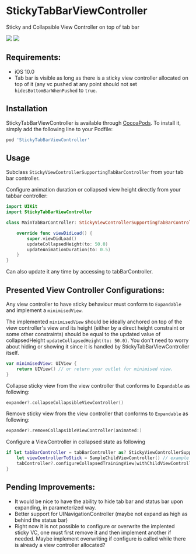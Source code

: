 # StickyTabBarViewController
Sticky and Collapsible View Controller on top of tab bar

![](https://media.giphy.com/media/W519AMUoGGIDx8eHBE/giphy.gif)
![](https://media.giphy.com/media/eNvbHbouudojLUu1dZ/giphy.gif)

## Requirements:
- iOS 10.0
- Tab bar is visible as long as there is a sticky view controller allocated on top of it (any vc pushed at any point should not set ```hidesBottomBarWhenPushed``` to ```true```.

## Installation

StickyTabBarViewController is available through [CocoaPods](http://cocoapods.org). To install
it, simply add the following line to your Podfile:

```ruby
pod 'StickyTabBarViewController'
```

## Usage

Subclass ```StickyViewControllerSupportingTabBarController``` from your tab bar controller.

Configure animation duration or collapsed view height directly from your tabbar controller:

```swift
import UIKit
import StickyTabBarViewController

class MainTabBarController: StickyViewControllerSupportingTabBarController {

    override func viewDidLoad() {
        super.viewDidLoad()
        updateCollapsedHeight(to: 50.0)
        updateAnimationDuration(to: 0.5)
    }
}

```
Can also update it any time by accessing to tabBarController.

## Presented View Controller Configurations:

Any view controller to have sticky behaviour must conform to ```Expandable``` and implement a ```minimisedView```.

The implemented ```minimisedView``` should be ideally anchored on top of the view controller's view and its height (either by a direct height constraint or some other constraints) should be equal to the updated value of collapsedHeight ```updateCollapsedHeight(to: 50.0)```. You don't need to worry about hiding or showing it since it is handled by StickyTabBarViewController itself.

```swift
var minimisedView: UIView {
    return UIView() // or return your outlet for minimised view.
}
```

Collapse sticky view from the view controller that conforms to ```Expandable``` as following:

```swift
expander?.collapseCollapsibleViewController()
```

Remove sticky view from the view controller that conforms to ```Expandable``` as following:

```swift
expander?.removeCollapsibleViewController(animated:)
```
Configure a ViewController in collapsed state as following

```swift
if let tabBarController = tabBarController as? StickyViewControllerSupportingTabBarController {
    let viewControllerToStick = SampleChildViewController() // example VC
    tabController?.configureCollapsedTrainingView(withChildViewController: viewControllerToStick)
}
```

## Pending Improvements:
- It would be nice to have the ability to hide tab bar and status bar upon expanding, in parameterized way.
- Better support for UINavigationController (maybe not expand as high as behind the status bar)
- Right now it is not possible to configure or overwrite the implented sticky VC, one must first remove it and then implement another if needed. Maybe implement overwriting if configure is called while there is already a view controller allocated?
